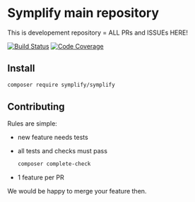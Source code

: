 # Symplify main repository

This is developement repository = ALL PRs and ISSUEs HERE!

[![Build Status](https://img.shields.io/travis/Symplify/Symplify/master.svg?style=flat-square)](https://travis-ci.org/Symplify/Symplify)
[![Code Coverage](https://img.shields.io/scrutinizer/coverage/g/Symplify/Symplify.svg?style=flat-square)](https://scrutinizer-ci.com/g/Symplify/Symplify)


## Install

```bash
composer require symplify/symplify
```


## Contributing

Rules are simple:

- new feature needs tests
- all tests and checks must pass

    ```bash
    composer complete-check
    ```

- 1 feature per PR

We would be happy to merge your feature then.
